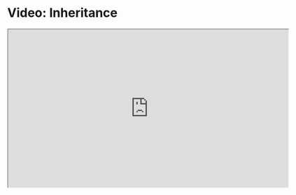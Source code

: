 # Video: Inheritance

<iframe src="https://player.vimeo.com/video/593997769/?title=0&byline=0&portrait=0" width="640" height="360" allowfullscreen="allowfullscreen" allow="autoplay; fullscreen; picture-in-picture"></iframe>
